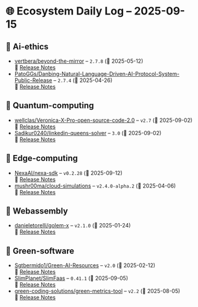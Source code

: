 # 🌐 Ecosystem Daily Log – 2025-09-15

## 🔹 Ai-ethics
- [vertbera/beyond-the-mirror](https://github.com/vertbera/beyond-the-mirror/releases/tag/2.7.8) – `2.7.8` (📅 2025-05-12)  
  🔗 [Release Notes](https://github.com/vertbera/beyond-the-mirror/releases/tag/2.7.8)
- [PatoGGs/Danbing-Natural-Language-Driven-AI-Protocol-System-Public-Release](https://github.com/PatoGGs/Danbing-Natural-Language-Driven-AI-Protocol-System-Public-Release/releases/tag/2.7.4) – `2.7.4` (📅 2025-04-26)  
  🔗 [Release Notes](https://github.com/PatoGGs/Danbing-Natural-Language-Driven-AI-Protocol-System-Public-Release/releases/tag/2.7.4)

## 🔹 Quantum-computing
- [wellclas/Veronica-X-Pro-open-source-code-2.0](https://github.com/wellclas/Veronica-X-Pro-open-source-code-2.0/releases/tag/v2.7) – `v2.7` (📅 2025-09-02)  
  🔗 [Release Notes](https://github.com/wellclas/Veronica-X-Pro-open-source-code-2.0/releases/tag/v2.7)
- [Sadikur0240/linkedin-queens-solver](https://github.com/Sadikur0240/linkedin-queens-solver/releases/tag/3.0) – `3.0` (📅 2025-09-02)  
  🔗 [Release Notes](https://github.com/Sadikur0240/linkedin-queens-solver/releases/tag/3.0)

## 🔹 Edge-computing
- [NexaAI/nexa-sdk](https://github.com/NexaAI/nexa-sdk/releases/tag/v0.2.28) – `v0.2.28` (📅 2025-09-12)  
  🔗 [Release Notes](https://github.com/NexaAI/nexa-sdk/releases/tag/v0.2.28)
- [mushr00ma/cloud-simulations](https://github.com/mushr00ma/cloud-simulations/releases/tag/v2.4.0-alpha.2) – `v2.4.0-alpha.2` (📅 2025-04-06)  
  🔗 [Release Notes](https://github.com/mushr00ma/cloud-simulations/releases/tag/v2.4.0-alpha.2)

## 🔹 Webassembly
- [danieletorelli/golem-x](https://github.com/danieletorelli/golem-x/releases/tag/v2.1.0) – `v2.1.0` (📅 2025-01-24)  
  🔗 [Release Notes](https://github.com/danieletorelli/golem-x/releases/tag/v2.1.0)

## 🔹 Green-software
- [Sgtbermido1/Green-AI-Resources](https://github.com/Sgtbermido1/Green-AI-Resources/releases/tag/v2.0) – `v2.0` (📅 2025-02-12)  
  🔗 [Release Notes](https://github.com/Sgtbermido1/Green-AI-Resources/releases/tag/v2.0)
- [SlimPlanet/SlimFaas](https://github.com/SlimPlanet/SlimFaas/releases/tag/0.41.1) – `0.41.1` (📅 2025-09-05)  
  🔗 [Release Notes](https://github.com/SlimPlanet/SlimFaas/releases/tag/0.41.1)
- [green-coding-solutions/green-metrics-tool](https://github.com/green-coding-solutions/green-metrics-tool/releases/tag/v2.2) – `v2.2` (📅 2025-08-05)  
  🔗 [Release Notes](https://github.com/green-coding-solutions/green-metrics-tool/releases/tag/v2.2)